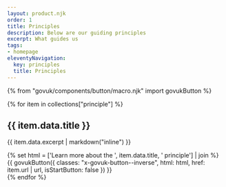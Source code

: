 ```yaml
---
layout: product.njk
order: 1
title: Principles
description: Below are our guiding principles
excerpt: What guides us
tags:
- homepage
eleventyNavigation:
  key: principles
  title: Principles
---
```

{% from "govuk/components/button/macro.njk" import govukButton %}
<div class="flex-items">
{% for item in collections["principle"] %}
  <div>
    <h2 class="govuk-heading-m govuk-!-font-size-27">{{ item.data.title }}</h2>
    <p class="govuk-body">{{ item.data.excerpt | markdown("inline") }}</p>
    {% set html = ['Learn more<span class="no-presentation"> about the ', item.data.title, ' principle</span>'] | join %}
        {{ govukButton({
          classes: "x-govuk-button--inverse",
          html: html,
          href: item.url | url,
          isStartButton: false
        }) }}
  </div>
{% endfor %}
</div>
